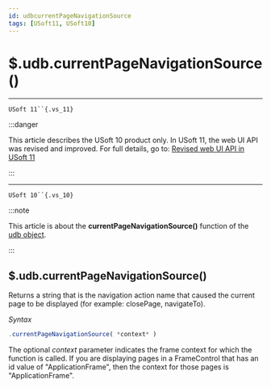 ```yaml
---
id: udbcurrentPageNavigationSource
tags: [USoft11, USoft10]
---
```

# $.udb.currentPageNavigationSource()



----

`USoft 11``{.vs_11}`


:::danger

This article describes the USoft 10 product only.
In USoft 11, the web UI API was revised and improved. For full details, go to:
[Revised web UI API in USoft 11](/docs/Web_and_app_UIs/UDB_udb/Revised_web_UI_API_in_USoft_11.md)

:::

----

`USoft 10``{.vs_10}`


:::note

This article is about the **currentPageNavigationSource()** function of the [udb object](/docs/Web_and_app_UIs/UDB_udb).

:::

## **$.udb.currentPageNavigationSource()**

Returns a string that is the navigation action name that caused the current page to be displayed (for example: closePage, navigateTo).

*Syntax*

```js
.currentPageNavigationSource( *context* )
```

The optional *context* parameter indicates the frame context for which the function is called. If you are displaying pages in a FrameControl that has an id value of "ApplicationFrame", then the context for those pages is "ApplicationFrame".